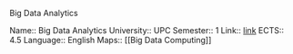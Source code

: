 Big Data Analytics

Name:: Big Data Analytics
University:: UPC
Semester:: 1
Link:: [link](https://www.fib.upc.edu/en/studies/masters/master-artificial-intelligence/curriculum/syllabus/BDA-MAI)
ECTS:: 4.5
Language:: English
Maps:: [[Big Data Computing]]
